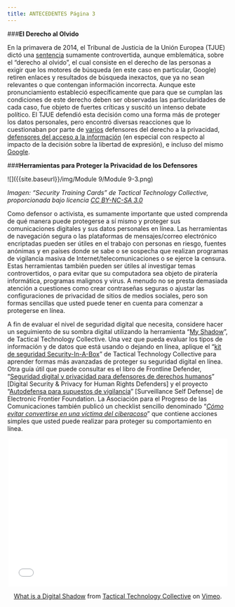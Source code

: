 ```yaml
---
title: ANTECEDENTES Página 3
---
```


###**El Derecho al Olvido**

En la primavera de 2014, el Tribunal de Justicia de la Unión Europea (TJUE) dictó una <a href="http://ec.europa.eu/justice/data-protection/files/factsheets/factsheet_data_protection_en.pdf" target="_blank">sentencia</a> sumamente controvertida, aunque emblemática, sobre el “derecho al olvido”, el cual consiste en el derecho de las personas a exigir que los motores de búsqueda (en este caso en particular, Google) retiren enlaces y resultados de búsqueda inexactos, que ya no sean relevantes o que contengan información incorrecta. Aunque este pronunciamiento estableció específicamente que para que se cumplan las condiciones de este derecho deben ser observadas las particularidades de cada caso, fue objeto de fuertes críticas y suscitó un intenso debate político. El TJUE defendió esta decisión como una forma más de proteger los datos personales, pero encontró diversas reacciones que lo cuestionaban por parte de <a href="https://cdt.org/blog/seven-key-issues-for-eu-justice-ministers-on-the-right-to-be-forgotten/" target="_blank">varios</a> defensores del derecho a la privacidad, <a href="http://www.huffingtonpost.com/eduardo-bertoni/the-right-to-be-forgotten_b_5870664.html" target="_blank">defensores del acceso a la información</a> (en especial con respecto al impacto de la decisión sobre la libertad de expresión), e incluso del mismo <a href="http://techcrunch.com/2014/07/04/digital-theatre/" target="_blank">Google</a>. 

###**Herramientas para Proteger la Privacidad de los Defensores**

![]({{site.baseurl}}/img/Module 9/Module 9-3.png)
<p><i>Imagen: “Security Training Cards” de Tactical Technology Collective, proporcionada bajo licencia <a href="http://creativecommons.org/licenses/by-nc-sa/3.0/" target="_blank">CC BY-NC-SA 3.0</a></i></p>

Como defensor o activista, es sumamente importante que usted comprenda de qué manera puede protegerse a sí mismo y proteger sus comunicaciones digitales y sus datos personales en línea. Las herramientas de navegación segura o las plataformas de mensajes/correo electrónico encriptadas pueden ser útiles en el trabajo con personas en riesgo, fuentes anónimas y en países donde se sabe o se sospecha que realizan  programas de vigilancia masiva de Internet/telecomunicaciones o se ejerce la censura. Estas herramientas también pueden ser útiles al investigar temas controvertidos, o para evitar que su computadora sea objeto de piratería informática, programas malignos y virus. A menudo no se presta demasiada atención a cuestiones como crear contraseñas seguras o ajustar las configuraciones de privacidad de sitios de medios sociales, pero son formas sencillas que usted puede tener en cuenta para comenzar a protegerse en línea. 

A fin de evaluar el nivel de seguridad digital que necesita, considere hacer un seguimiento de su sombra digital utilizando la herramienta “<a href="https://myshadow.org/es" target="_blank">My Shadow</a>”, de Tactical Technology Collective. Una vez que pueda evaluar los tipos de información y de datos que está usando o dejando en línea, aplique el “<a href="https://securityinabox.org/es" target="_blank">kit de seguridad Security-In-A-Box</a>” de Tactical Technology Collective para aprender formas más avanzadas de proteger su seguridad digital en línea. Otra guía útil que puede consultar es el libro de Frontline Defender, “<a href="http://www.frontlinedefenders.org/files/en/esecman.es_.pdf" target="_blank">Seguridad digital y privacidad para defensores de derechos humanos</a>” [Digital Security & Privacy for Human Rights Defenders] y el proyecto “<a href="https://ssd.eff.org/es/module/manteniendo-tus-datos-seguros" target="_blank">Autodefensa para supuestos de vigilancia</a>” [Surveillance Self Defense] de Electronic Frontier Foundation. La Asociación para el Progreso de las Comunicaciones también publicó un checklist  sencillo denominado “*<a href="https://www.apc.org/es/pubs/issue/como-evitar-convertirse-en-una-victima-del-ciberac" target="_blank">Cómo evitar convertirse en una víctima del ciberacoso</a>*”  que contiene  acciones simples que usted puede realizar para proteger su comportamiento en línea. 

<div align="center"><iframe src="//player.vimeo.com/video/106165094" width="500" height="337" frameborder="0" webkitallowfullscreen mozallowfullscreen allowfullscreen></iframe> <p><a href="https://vimeo.com/106165094">What is a Digital Shadow</a> from <a href="https://vimeo.com/tacticaltech">Tactical Technology Collective</a> on <a href="https://vimeo.com">Vimeo</a>.</p></div>
